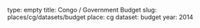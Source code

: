 type: empty
title: Congo / Government Budget
slug: places/cg/datasets/budget
place: cg
dataset: budget
year: 2014
